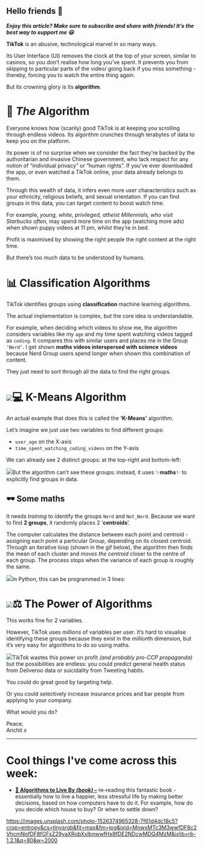 **Hello friends 💙**
-------------------

***Enjoy this article? Make sure to subscribe and share with friends! It’s the best way to support me 😃***

**TikTok** is an abusive, technological marvel in so many ways.

Its User Interface (UI) removes the clock at the top of your screen, similar to casinos, so you don’t realise how long you’ve spent. It prevents you from skipping to particular parts of the video/ going back if you miss something - thereby, forcing you to watch the entire thing again. 

But its crowning glory is its **algorithm**.

📱 *The* Algorithm
=================

Everyone knows how (scarily) good TikTok is at keeping you scrolling through endless videos. Its algorithm crunches through terabytes of data to keep you on the platform.

Its power is of no surprise when we consider the fact they're backed by the authoritarian and invasive Chinese government, who lack respect for any notion of “individual privacy” or “human rights”. If you’ve ever downloaded the app, or even watched a TikTok online, your data already belongs to them.

Through this wealth of data, it infers even more user characteristics such as your ethnicity, religious beliefs, and sexual orientation. If you can find groups in this data, you can target content to boost watch time.

For example, *young, white, privileged, atheist Millennials, who visit Starbucks often,* may spend more time on the app (watching more ads) when shown puppy videos at 11 pm, whilst they’re in bed.

Profit is maximised by showing the right people the right content at the right time. 

But there’s too much data to be understood by humans.

📊 Classification Algorithms
===========================

TikTok identifies groups using **classification** machine learning algorithms.

The actual implementation is complex, but the core idea is understandable.

For example, when deciding which videos to show me, the algorithm considers variables like my `age` and my time spent watching videos tagged as `coding`. It compares this with similar users and places me in the Group `‘Nerd’`. I get shown **maths videos interspersed with science videos** because Nerd Group users spend longer when shown this combination of content.

They just need to sort through all the data to find the right groups.

![](__GHOST_URL__/content/images/2022/03/image.png)💻 K-Means Algorithm
===================

An actual example that does this is called the **‘K-Means’** algorithm.

Let’s imagine we just use two variables to find different groups:

* `user_age` on the X-axis
* `time_spent_watching_coding_videos` on the Y-axis

We can already see 2 distinct groups: at the top-right and bottom-left:

![](__GHOST_URL__/content/images/2022/03/image-1.png)But the algorithm can’t see these groups: instead, it uses ✨**maths**✨ to explicitly find groups in data.

🕶 Some maths
------------

It needs *training* to identify the groups `Nerd` and `Not_Nerd`. Because we want to find **2 groups**, it randomly places 2 ‘**centroids**’.

The computer calculates the distance between each point and centroid - assigning each point a particular Group, depending on its closest centroid. Through an iterative loop (shown in the gif below), the algorithm then finds the mean of each cluster and *moves the centroid* closer to the centre of each group. The process stops when the variance of each group is roughly the same.

![](__GHOST_URL__/content/images/2022/03/clsuer.gif)In Python, this can be programmed in 3 lines:

![](__GHOST_URL__/content/images/2022/03/carbon.png)⚖ The Power of Algorithms
=========================

This works fine for 2 variables. 

However, TikTok uses *millions* of variables per user. It’s hard to visualise identifying these groups because they exist in the *million*th dimension, but it’s very easy for algorithms to do so using maths.

![](__GHOST_URL__/content/images/2022/03/flea_col.gif)TikTok wastes this power on profit *(and probably pro-CCP propaganda)* but the possibilities are endless: you could predict general health status from Deliveroo data or suicidality from Tweeting habits.

You could do great good by targeting help.

Or you could selectively increase insurance prices and bar people from applying to your company.

What would you do?

Peace,  
Anchit x



---

Cool things I've come across this week:
=======================================

* [**📕 Algorithms to Live By *(book)* –**](https://www.amazon.co.uk/Algorithms-Live-Computer-Science-Decisions-ebook/dp/B015DLA0LE) re-reading this fantastic book - essentially how to live a happier, less stressful life by making better decisions, based on how computers have to do it. For example, how do you decide which house to buy? Or when to settle down?


https://images.unsplash.com/photo-1526374965328-7f61d4dc18c5?crop=entropy&cs=tinysrgb&fit=max&fm=jpg&ixid=MnwxMTc3M3wwfDF8c2VhcmNofDF8fGFsZ29yaXRobXxlbnwwfHx8fDE2NDcwMDQ4MzM&ixlib=rb-1.2.1&q=80&w=2000